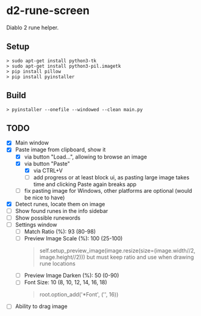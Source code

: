 # d2-rune-screen

Diablo 2 rune helper.

## Setup

    > sudo apt-get install python3-tk
    > sudo apt-get install python3-pil.imagetk
    > pip install pillow
    > pip install pyinstaller

## Build

    > pyinstaller --onefile --windowed --clean main.py

## TODO

- [x] Main window
- [x] Paste image from clipboard, show it
    - [x] via button "Load...", allowing to browse an image
    - [x] via button "Paste"
        - [x] via CTRL+V
        - [ ] add progress or at least block ui, as pasting large image takes time and clicking Paste again breaks app
    - [ ] fix pasting image for Windows, other platforms are optional (would be nice to have)
- [x] Detect runes, locate them on image
- [ ] Show found runes in the info sidebar
- [ ] Show possible runewords
- [ ] Settings window
    - [ ] Match Ratio (%): 93 (80-98)
    - [ ] Preview Image Scale (%): 100 (25-100)
        > self.setup_preview_image(image.resize(size=(image.width//2, image.height//2)))
        > but must keep ratio and use when drawing rune locations
    - [ ] Preview Image Darken (%): 50 (0-90)
    - [ ] Font Size: 10 (8, 10, 12, 14, 16, 18)
        > root.option_add('*Font', ('', 16))
- [ ] Ability to drag image
